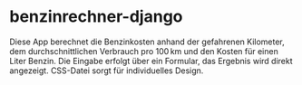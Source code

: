 # benzinrechner-django
Diese App berechnet die Benzinkosten anhand der gefahrenen Kilometer, dem durchschnittlichen Verbrauch pro 100 km und den Kosten für einen Liter Benzin. Die Eingabe erfolgt über ein Formular, das Ergebnis wird direkt angezeigt. CSS-Datei sorgt für individuelles Design.
